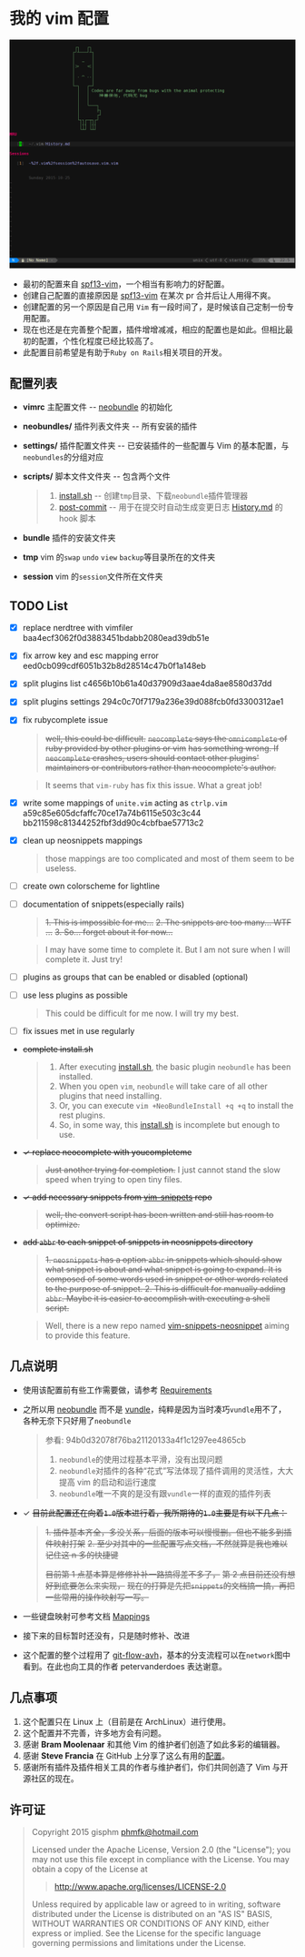 # 我的 vim 配置

![My Vim](docs/startup.png)

+ 最初的配置来自 [spf13-vim][1]，一个相当有影响力的好配置。
+ 创建自己配置的直接原因是 [spf13-vim][1] 在某次 pr 合并后让人用得不爽。
+ 创建配置的另一个原因是自己用 `Vim` 有一段时间了，是时候该自己定制一份专用配置。
+ 现在也还是在完善整个配置，插件增增减减，相应的配置也是如此。但相比最初的配置，个性化程度已经比较高了。
+ 此配置目前希望是有助于`Ruby on Rails`相关项目的开发。


## 配置列表
+ __vimrc__ 主配置文件 -- [neobundle][4] 的初始化

+ __neobundles/__ 插件列表文件夹 -- 所有安装的插件

+ __settings/__ 插件配置文件夹 -- 已安装插件的一些配置与 Vim 的基本配置，与`neobundles`的分组对应

+ __scripts/__ 脚本文件文件夹 -- 包含两个文件
    > 1. [install.sh](scripts/install.sh) -- 创建`tmp`目录、下载`neobundle`插件管理器
    > 2. [post-commit](scripts/post-commit) -- 用于在提交时自动生成变更日志 [History.md](History.md) 的 hook 脚本

+ __bundle__ 插件的安装文件夹

+ __tmp__ vim 的`swap` `undo` `view` `backup`等目录所在的文件夹

+ __session__ vim 的`session`文件所在文件夹


## TODO List
* [x] replace nerdtree with vimfiler baa4ecf3062f0d3883451bdabb2080ead39db51e

* [x] fix arrow key and esc mapping error eed0cb099cdf6051b32b8d28514c47b0f1a148eb

* [x] split plugins list c4656b10b61a40d37909d3aae4da8ae8580d37dd

* [x] split plugins settings 294c0c70f7179a236e39d088fcb0fd3300312ae1

* [x] fix rubycomplete issue

    > ~~well, this could be difficult.~~
    > ~~`neocomplete` says the `omnicomplete` of ruby provided by other plugins or vim~~
    > ~~has something wrong. If `neocomplete` crashes, users should contact other plugins'~~
    > ~~maintainers or contributors rather than neocomplete's author.~~

    > It seems that `vim-ruby` has fix this issue. What a great job!

* [x] write some mappings of `unite.vim` acting as `ctrlp.vim` a59c85e605dcfaffc70ce17a74b6115e503c3c44 bb211598c81344252fbf3dd90c4cbfbae57713c2

* [x] clean up neosnippets mappings
    > those mappings are too complicated and most of them seem to be useless.

* [ ] create own colorscheme for lightline

* [ ] documentation of snippets(especially rails)

    > ~~1. This is impossible for me...~~
    > ~~2. The snippets are too many... WTF ...~~
    > ~~3. So... forget about it for now...~~

    > I may have some time to complete it.
    > But I am not sure when I will complete it.
    > Just try!

* [ ] plugins as groups that can be enabled or disabled (optional)

* [ ] use less plugins as possible

    > This could be difficult for me now. I will try my best.

* [ ] fix issues met in use regularly

* ~~complete install.sh~~

    > 1. After executing [install.sh](scripts/install.sh), the basic plugin `neobundle` has been installed.
    > 2. When you open `vim`, `neobundle` will take care of all other plugins that need installing.
    > 2. Or, you can execute `vim +NeoBundleInstall +q +q` to install the rest plugins.
    > 3. So, in some way, this [install.sh](scripts/install.sh) is incomplete but enough to use.

* ~~✓ replace neocomplete with youcompleteme~~
    > ~~Just another trying for completion.~~
    > I just cannot stand the slow speed when trying to open tiny files.

* ~~✓ add necessary snippets from [vim-snippets][5] repo~~
    > ~~well, the convert script has been written and still has room to optimize.~~

* ~~add `abbr` to each snippet of snippets in neosnippets directory~~
    > ~~1. `neosnippets` has a option `abbr` in snippets which should show what snippet
    >    is about and what snippet is going to expand. It is composed of some words
    >    used in snippet or other words related to the purpose of snippet.
    > 2. This is difficult for manually adding `abbr`. Maybe it is easier to accomplish
    >    with executing a shell script.~~

    > Well, there is a new repo named [vim-snippets-neosnippet][6] aiming to provide this feature.


## 几点说明
+ 使用该配置前有些工作需要做，请参考 [Requirements](docs/Requirements.md)

+ 之所以用 [neobundle][4] 而不是 [vundle][3]，纯粹是因为当时凑巧`vundle`用不了，
    各种无奈下只好用了`neobundle`
    > 参看: 94b0d32078f76ba21120133a4f1c1297ee4865cb
    > 1. `neobundle`的使用过程基本平滑，没有出现问题
    > 2. `neobundle`对插件的各种“花式”写法体现了插件调用的灵活性，大大提高 vim 的启动和运行速度
    > 3. `neobundle`唯一不爽的是没有跟`vundle`一样的直观的插件列表

+ ✓ ~~目前此配置还在向着`1.0`版本进行着，我所期待的`1.0`主要是有以下几点：~~

    > ~~1. 插件基本齐全，多没关系，后面的版本可以慢慢删。但也不能多到插件映射打架~~
    > ~~2. 至少对其中的一些配置写点文档，不然就算是我也难以记住这 n 多的快捷键~~
    >
    > ~~目前第 1 点基本算是修修补补一路搞得差不多了，~~
    > ~~第 2 点目前还没有想好到底要怎么来实现，~~
    > ~~现在的打算是先把`snippets`的文档搞一搞，再把一些常用的操作映射写一写。~~

+ 一些键盘映射可参考文档 [Mappings](docs/Mappings.md)

+ 接下来的目标暂时还没有，只是随时修补、改进

+ 这个配置的整个过程用了 [git-flow-avh][7]，基本的分支流程可以在`network`图中看到。在此也向工具的作者 petervanderdoes 表达谢意。


## 几点事项
1. 这个配置只在 Linux 上（目前是在 ArchLinux）进行使用。
2. 这个配置并不完善，许多地方会有问题。
3. 感谢 __Bram Moolenaar__ 和其他 Vim 的维护者们创造了如此多彩的编辑器。
3. 感谢 __Steve Francia__ 在 GitHub 上分享了这么有用的[配置][1]。
5. 感谢所有插件及插件相关工具的作者与维护者们，你们共同创造了 Vim 与开源社区的现在。


## 许可证
> Copyright 2015 gisphm <phmfk@hotmail.com>
>
> Licensed under the Apache License, Version 2.0 (the "License");
> you may not use this file except in compliance with the License.
> You may obtain a copy of the License at
>
>> http://www.apache.org/licenses/LICENSE-2.0
>
> Unless required by applicable law or agreed to in writing, software
> distributed under the License is distributed on an "AS IS" BASIS,
> WITHOUT WARRANTIES OR CONDITIONS OF ANY KIND, either express or implied.
> See the License for the specific language governing permissions and
> limitations under the License.

[1]: https://github.com/spf13/spf13-vim.git
[2]: https://github.com/gisphm/myneovimrc.git
[3]: https://github.com/VundleVim/Vundle.vim.git
[4]: https://github.com/Shougo/neobundle.vim.git
[5]: https://github.com/honza/vim-snippets
[6]: https://github.com/gisphm/vim-snippets-neosnippet.git
[7]: https://github.com/petervanderdoes/gitflow-avh
